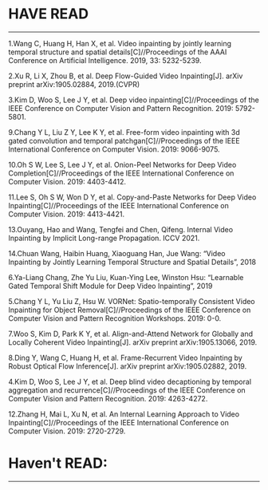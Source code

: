 # **HAVE READ**

---

1.Wang C, Huang H, Han X, et al. Video inpainting by jointly learning temporal structure and spatial details[C]//Proceedings of the AAAI Conference on Artificial Intelligence. 2019, 33: 5232-5239.

2.Xu R, Li X, Zhou B, et al. Deep Flow-Guided Video Inpainting[J]. arXiv preprint arXiv:1905.02884, 2019.(CVPR)

3.Kim D, Woo S, Lee J Y, et al. Deep video inpainting[C]//Proceedings of the IEEE Conference on Computer Vision and Pattern Recognition. 2019: 5792-5801.

9.Chang Y L, Liu Z Y, Lee K Y, et al. Free-form video inpainting with 3d gated convolution and temporal patchgan[C]//Proceedings of the IEEE International Conference on Computer Vision. 2019: 9066-9075.

10.Oh S W, Lee S, Lee J Y, et al. Onion-Peel Networks for Deep Video Completion[C]//Proceedings of the IEEE International Conference on Computer Vision. 2019: 4403-4412.

11.Lee S, Oh S W, Won D Y, et al. Copy-and-Paste Networks for Deep Video Inpainting[C]//Proceedings of the IEEE International Conference on Computer Vision. 2019: 4413-4421.

13.Ouyang, Hao and Wang, Tengfei and Chen, Qifeng. Internal Video Inpainting by Implicit Long-range Propagation. ICCV 2021.

14.Chuan Wang, Haibin Huang, Xiaoguang Han, Jue Wang: “Video Inpainting by Jointly Learning Temporal Structure and Spatial Details”, 2018

6.Ya-Liang Chang, Zhe Yu Liu, Kuan-Ying Lee, Winston Hsu: “Learnable Gated Temporal Shift Module for Deep Video Inpainting”, 2019

5.Chang Y L, Yu Liu Z, Hsu W. VORNet: Spatio-temporally Consistent Video Inpainting for Object Removal[C]//Proceedings of the IEEE Conference on Computer Vision and Pattern Recognition Workshops. 2019: 0-0.

7.Woo S, Kim D, Park K Y, et al. Align-and-Attend Network for Globally and Locally Coherent Video Inpainting[J]. arXiv preprint arXiv:1905.13066, 2019.

8.Ding Y, Wang C, Huang H, et al. Frame-Recurrent Video Inpainting by Robust Optical Flow Inference[J]. arXiv preprint arXiv:1905.02882, 2019.

4.Kim D, Woo S, Lee J Y, et al. Deep blind video decaptioning by temporal aggregation and recurrence[C]//Proceedings of the IEEE Conference on Computer Vision and Pattern Recognition. 2019: 4263-4272.

12.Zhang H, Mai L, Xu N, et al. An Internal Learning Approach to Video Inpainting[C]//Proceedings of the IEEE International Conference on Computer Vision. 2019: 2720-2729.

# **Haven't READ:**

---
